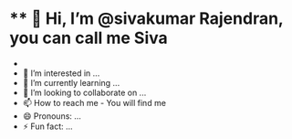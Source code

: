 # ** 👋 Hi, I’m @sivakumar Rajendran, you can call me Siva
- 
- 👀 I’m interested in ...
- 🌱 I’m currently learning ...
- 💞️ I’m looking to collaborate on ...
- 📫 How to reach me - You will find me
- 😄 Pronouns: ...
- ⚡ Fun fact: ...

<!---
sivakumar-raj/sivakumar-raj is a ✨ special ✨ repository because its `README.md` (this file) appears on your GitHub profile.
You can click the Preview link to take a look at your changes.
--->
